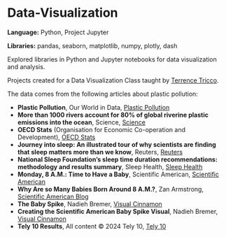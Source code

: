 # Data-Visualization

**Language:** Python, Project Jupyter

**Libraries:** pandas, seaborn, matplotlib, numpy, plotly, dash

Explored libraries in Python and Jupyter notebooks for data visualization and analysis.

Projects created for a Data Visualization Class taught by [Terrence Tricco](https://www.youtube.com/user/terrencetricco).

The data comes from the following articles about plastic pollution:

- **Plastic Pollution**, Our World in Data, [Plastic Pollution](https://ourworldindata.org/plastic-pollution)
- **More than 1000 rivers account for 80% of global riverine plastic emissions into the ocean**, Science, [Science](https://www.science.org/doi/10.1126/sciadv.aaz5803)
- **OECD Stats** (Organisation for Economic Co-operation and Development), [OECD Stats](https://stats.oecd.org/viewhtml.aspx?datasetcode=PLASTIC_USE_10)
- **Journey into sleep: An illustrated tour of why scientists are finding that sleep matters more than we know**, Reuters, [Reuters](https://www.reuters.com/graphics/HEALTH-SLEEP/mopakyjmnpa/)
- **National Sleep Foundation’s sleep time duration recommendations: methodology and results summary**, Sleep Health, [Sleep Health](https://doi.org/10.1016/j.sleh.2014.12.010)
- **Monday, 8 A.M.: Time to Have a Baby**, Scientific American, [Scientific American](https://www.scientificamerican.com/article/monday-8-a-m-time-to-have-a-baby/)
- **Why Are so Many Babies Born Around 8 A.M.?**, Zan Armstrong, [Scientific American Blog](https://blogs.scientificamerican.com/sa-visual/why-are-so-many-babies-born-around-8-00-a-m/)
- **The Baby Spike**, Nadieh Bremer, [Visual Cinnamon](https://www.visualcinnamon.com/portfolio/baby-spike/)
- **Creating the Scientific American Baby Spike Visual**, Nadieh Bremer, [Visual Cinnamon](https://www.visualcinnamon.com/2017/10/creating-baby-births-visual/)
- **Tely 10 Results**, All content © 2024 Tely 10, [Tely 10](https://www.nlaa.ca/tely10/results/#gsc.tab=0)

